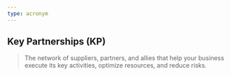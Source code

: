 ```yaml
---
type: acronym
---
```

## **Key Partnerships (KP)**
> The network of suppliers, partners, and allies that help your business execute its key activities, optimize resources, and reduce risks.
